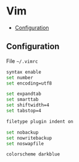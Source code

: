 # Vim

* [Configuration](#configuration)

## Configuration

File `~/.vimrc`

```bash
syntax enable
set number
set encoding=utf8

set expandtab
set smarttab
set shiftwidth=4
set tabstop=4

filetype plugin indent on

set nobackup
set nowritebackup
set noswapfile

colorscheme darkblue
```
